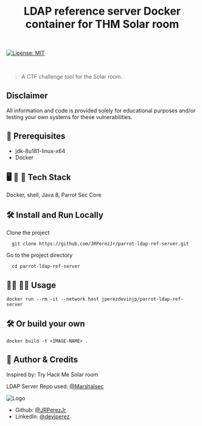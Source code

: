 <h1 align="center">LDAP reference server Docker container for THM Solar room</h1>

<br>

<p>
  <a href="https://github.com/JRPerezJr/parrot-ldap-ref-server/blob/main/license.txt" target="_blank">
    <img alt="License: MIT" src="https://img.shields.io/badge/License-MIT-yellow.svg" />
  </a>
</p>

<br>

> A CTF challenge tool for the Solar room.

## Disclaimer
All information and code is provided solely for educational purposes and/or testing your own systems for these vulnerabilities.

## 📐 Prerequisites

- jdk-8u181-linux-x64
- Docker

## 🖥 📱 💽 Tech Stack

Docker, shell, Java 8, Parrot Sec Core

## 🛠 Install and Run Locally

Clone the project

```shell
  git clone https://github.com/JRPerezJr/parrot-ldap-ref-server.git
```

Go to the project directory

```shell
  cd parrot-ldap-ref-server
```

## 👩‍💻 👨‍💻 Usage

```shell
docker run --rm -it --network host jperezdevinjp/parrot-ldap-ref-server
```

## 🛠 Or build your own

```shell
docker build -t <IMAGE-NAME> .
```

## 📓 Author & Credits

Inspired by: Try Hack Me Solar room

LDAP Server Repo used: [@Marshalsec](https://github.com/mbechler/marshalsec)


![Logo](https://user-images.githubusercontent.com/19915910/120965966-81203b00-c7a0-11eb-8ef4-a42c0642db4c.png)

- Github: [@JRPerezJr](https://github.com/JRPerezJr)
- LinkedIn: [@devjperez](https://linkedin.com/in/devjperez)